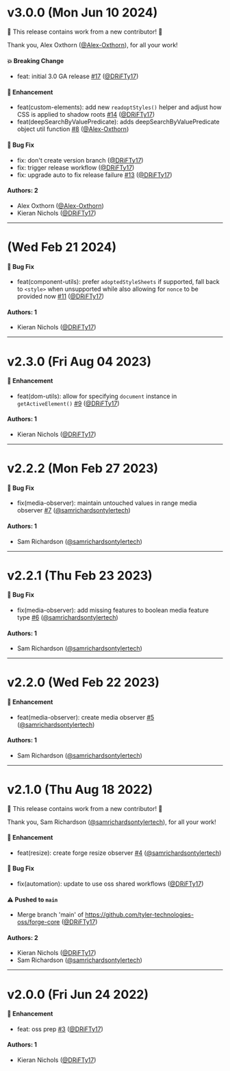 # v3.0.0 (Mon Jun 10 2024)

:tada: This release contains work from a new contributor! :tada:

Thank you, Alex Oxthorn ([@Alex-Oxthorn](https://github.com/Alex-Oxthorn)), for all your work!

#### 💥 Breaking Change

- feat: initial 3.0 GA release [#17](https://github.com/tyler-technologies-oss/forge-core/pull/17) ([@DRiFTy17](https://github.com/DRiFTy17))

#### 🚀 Enhancement

- feat(custom-elements): add new `readoptStyles()` helper and adjust how CSS is applied to shadow roots [#14](https://github.com/tyler-technologies-oss/forge-core/pull/14) ([@DRiFTy17](https://github.com/DRiFTy17))
- feat(deepSearchByValuePredicate): adds deepSearchByValuePredicate object util function [#8](https://github.com/tyler-technologies-oss/forge-core/pull/8) ([@Alex-Oxthorn](https://github.com/Alex-Oxthorn))

#### 🐛 Bug Fix

- fix: don't create version branch ([@DRiFTy17](https://github.com/DRiFTy17))
- fix: trigger release workflow ([@DRiFTy17](https://github.com/DRiFTy17))
- fix: upgrade auto to fix release failure [#13](https://github.com/tyler-technologies-oss/forge-core/pull/13) ([@DRiFTy17](https://github.com/DRiFTy17))

#### Authors: 2

- Alex Oxthorn ([@Alex-Oxthorn](https://github.com/Alex-Oxthorn))
- Kieran Nichols ([@DRiFTy17](https://github.com/DRiFTy17))

---

# (Wed Feb 21 2024)

#### 🐛 Bug Fix

- feat(component-utils): prefer `adoptedStyleSheets` if supported, fall back to `<style>` when unsupported while also allowing for `nonce` to be provided now [#11](https://github.com/tyler-technologies-oss/forge-core/pull/11) ([@DRiFTy17](https://github.com/DRiFTy17))

#### Authors: 1

- Kieran Nichols ([@DRiFTy17](https://github.com/DRiFTy17))

---

# v2.3.0 (Fri Aug 04 2023)

#### 🚀 Enhancement

- feat(dom-utils): allow for specifying `document` instance in `getActiveElement()` [#9](https://github.com/tyler-technologies-oss/forge-core/pull/9) ([@DRiFTy17](https://github.com/DRiFTy17))

#### Authors: 1

- Kieran Nichols ([@DRiFTy17](https://github.com/DRiFTy17))

---

# v2.2.2 (Mon Feb 27 2023)

#### 🐛 Bug Fix

- fix(media-observer): maintain untouched values in range media observer [#7](https://github.com/tyler-technologies-oss/forge-core/pull/7) ([@samrichardsontylertech](https://github.com/samrichardsontylertech))

#### Authors: 1

- Sam Richardson ([@samrichardsontylertech](https://github.com/samrichardsontylertech))

---

# v2.2.1 (Thu Feb 23 2023)

#### 🐛 Bug Fix

- fix(media-observer): add missing features to boolean media feature type [#6](https://github.com/tyler-technologies-oss/forge-core/pull/6) ([@samrichardsontylertech](https://github.com/samrichardsontylertech))

#### Authors: 1

- Sam Richardson ([@samrichardsontylertech](https://github.com/samrichardsontylertech))

---

# v2.2.0 (Wed Feb 22 2023)

#### 🚀 Enhancement

- feat(media-observer): create media observer [#5](https://github.com/tyler-technologies-oss/forge-core/pull/5) ([@samrichardsontylertech](https://github.com/samrichardsontylertech))

#### Authors: 1

- Sam Richardson ([@samrichardsontylertech](https://github.com/samrichardsontylertech))

---

# v2.1.0 (Thu Aug 18 2022)

:tada: This release contains work from a new contributor! :tada:

Thank you, Sam Richardson ([@samrichardsontylertech](https://github.com/samrichardsontylertech)), for all your work!

#### 🚀 Enhancement

- feat(resize): create forge resize observer [#4](https://github.com/tyler-technologies-oss/forge-core/pull/4) ([@samrichardsontylertech](https://github.com/samrichardsontylertech))

#### 🐛 Bug Fix

- fix(automation): update to use oss shared workflows ([@DRiFTy17](https://github.com/DRiFTy17))

#### ⚠️ Pushed to `main`

- Merge branch 'main' of https://github.com/tyler-technologies-oss/forge-core ([@DRiFTy17](https://github.com/DRiFTy17))

#### Authors: 2

- Kieran Nichols ([@DRiFTy17](https://github.com/DRiFTy17))
- Sam Richardson ([@samrichardsontylertech](https://github.com/samrichardsontylertech))

---

# v2.0.0 (Fri Jun 24 2022)

#### 🚀 Enhancement

- feat: oss prep [#3](https://github.com/tyler-technologies-oss/forge-core/pull/3) ([@DRiFTy17](https://github.com/DRiFTy17))

#### Authors: 1

- Kieran Nichols ([@DRiFTy17](https://github.com/DRiFTy17))
